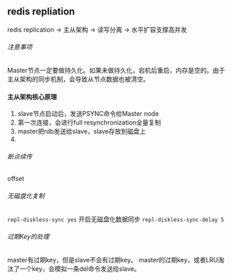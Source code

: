 ## redis repliation
redis replication -> 主从架构 -> 读写分离 -> 水平扩容支撑高并发



###### 注意事项
Master节点一定要做持久化。如果未做持久化，宕机后重启，内存是空的。由于主从架构的同步机制，会导致从节点数据也被清空。


#### 主从架构核心原理
1. slave节点启动后，发送PSYNC命令给Master node
2. 第一次连接，会进行full resynchronization全量复制
3. master把rdb发送给slave，slave存放到磁盘上
4. 

###### 断点续传
offset
###### 无磁盘化复制
`repl-diskless-sync yes` 开启无磁盘化数据同步
`repl-diskless-sync-delay 5` 

###### 过期Key的处理
master有过期key，但是slave不会有过期key。
master的过期key，或者LRU淘汰了一个key，会模拟一条del命令发送给slave。